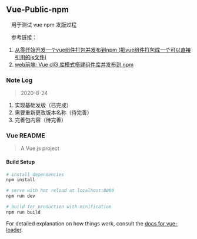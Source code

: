 ## Vue-Public-npm

&emsp;用于测试 vue npm 发版过程

&emsp;参考链接：
1. [从零开始开发一个vue组件打包并发布到npm (把vue组件打包成一个可以直接引用的js文件)](https://www.cnblogs.com/yalong/p/10388384.html)
2. [web前端: Vue cli3 库模式搭建组件库并发布到 npm](https://www.jianshu.com/p/72d303449abc)

### Note Log

> 2020-8-24

1. 实现基础发版（已完成）
2. 需要重新更改版本名称（待完善）
3. 完善包内容（待完善）

### Vue README

> A Vue.js project

#### Build Setup

``` bash
# install dependencies
npm install

# serve with hot reload at localhost:8080
npm run dev

# build for production with minification
npm run build
```

For detailed explanation on how things work, consult the [docs for vue-loader](http://vuejs.github.io/vue-loader).
